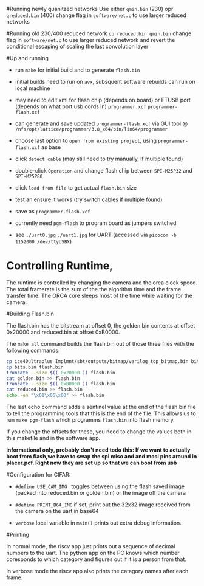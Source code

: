 #Running newly quanitzed networks
Use either  `qmin.bin` (230) opr `qreduced.bin` (400)
change flag in `software/net.c` to use larger reduced networks

#Running old 230/400 reduced network
`cp reduced.bin qmin.bin`
change flag in `software/net.c` to use larger reduced network
and revert the conditional escaping of scaling the last convolution layer

#Up and running

- run `make` for initial build and to generate `flash.bin`
- initial builds need to run on `avx`, subsquent software rebuilds can run on local machine

- may need to edit xml for flash chip (depends on board) or FTUSB port (depends on what port usb cords in)
`programmer.xcf` `programmer-flash.xcf`

- can generate and save updated `programmer-flash.xcf` via GUI tool @ `/nfs/opt/lattice/programmer/3.8_x64/bin/lin64/programmer`
- choose last option to `open from existing project`, using `programmer-flash.xcf` as base
- click `detect cable` (may still need to try manually, if multiple found)
- double-click `Operation` and change flash chip between `SPI-M25P32` and `SPI-M25P80`
- click `load from file` to get actual `flash.bin` size
- test an ensure it works (try switch cables if multiple found)
- save as `programmer-flash.xcf`
- currently need `pgm-flash` to program board as jumpers switched

- see `./uart0.jpg` `./uart1.jpg` for UART (accessed via `picocom -b 1152000 /dev/ttyUSBX`)

# Controlling Runtime,

The runtime is controlled by changing the camera and the orca clock speed. The total framerate
is the sum of the the algorithm time and the frame transfer time. The ORCA core sleeps most of
the time while waiting for the camera.

#Building Flash.bin

The flash.bin has the bitstream at offset 0, the golden.bin contents at offset 0x20000 and reduced.bin at offset 0xB0000.

The `make all` command builds the flash.bin out of those three files with the following commands:

```sh
cp ice40ultraplus_Implmnt/sbt/outputs/bitmap/verilog_top_bitmap.bin bits.bin
cp bits.bin flash.bin
truncate --size $(( 0x20000 )) flash.bin
cat golden.bin >> flash.bin
truncate --size $(( 0xB0000 )) flash.bin
cat reduced.bin >> flash.bin
echo -en "\x01\x06\x00" >> flash.bin
```

The last echo command adds a sentinel value at the end of the flash.bin file to tell the programming tools
that this is the end of the file. This allows us to run `make pgm-flash` which programms `flash.bin` into
flash memory.

If you change the offsets for these, you need to change the values both in this makefile and in the software app.

**informational only, probably don't need todo this: If we want to actually boot from flash,we have to swap the spi miso and and mosi pins around in placer.pcf. Right now they are set up so that we can boot from usb**

#Configuration for CIFAR:

* `#define USE_CAM_IMG ` toggles between using the flash saved image (packed into reduced.bin or golden.bin) or the image off the camera

* `#define PRINT_B64_IMG` if set, print out the 32x32 image received from the camera on the uart in base64

* `verbose` local variable in `main()` prints out extra debug information.

#Printing

In normal mode, the riscv app just prints out a sequence of decimal numbers to the uart. The python app on the PC knows which number coresponds to which category and figures out if it is a person from that.

In verbose mode the riscv app also prints the catagory names after each frame.
